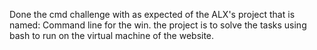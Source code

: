 Done the cmd challenge with as expected of the ALX's project that is named: Command line for the win.
the project is to solve the tasks using bash to run on the virtual machine of the website.
